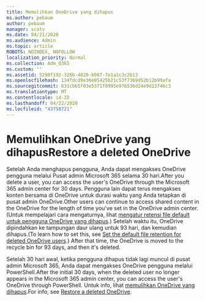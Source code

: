 ```yaml
---
title: Memulihkan OneDrive yang dihapus
ms.author: pebaum
author: pebaum
manager: scotv
ms.date: 04/21/2020
ms.audience: Admin
ms.topic: article
ROBOTS: NOINDEX, NOFOLLOW
localization_priority: Normal
ms.collection: Adm_O365
ms.custom: ''
ms.assetid: 5298f192-326b-4820-b007-7e1a1c3c2b13
ms.openlocfilehash: 134fdcd9e36e05425b21c53f7369d52b12b99afa
ms.sourcegitcommit: 631cbb5f03e5371f0995e976536d24e9d13746c3
ms.translationtype: MT
ms.contentlocale: id-ID
ms.lasthandoff: 04/22/2020
ms.locfileid: "43758721"
---
```

# <a name="restore-a-deleted-onedrive"></a><span data-ttu-id="4d4c0-102">Memulihkan OneDrive yang dihapus</span><span class="sxs-lookup"><span data-stu-id="4d4c0-102">Restore a deleted OneDrive</span></span>

<span data-ttu-id="4d4c0-103">Setelah Anda menghapus pengguna, Anda dapat mengakses OneDrive pengguna melalui Pusat admin Microsoft 365 selama 30 hari.</span><span class="sxs-lookup"><span data-stu-id="4d4c0-103">After you delete a user, you can access the user's OneDrive through the Microsoft 365 admin center for 30 days.</span></span> <span data-ttu-id="4d4c0-104">Pengguna lain dapat terus mengakses konten bersama di OneDrive untuk durasi waktu yang Anda tetapkan di pusat admin OneDrive.</span><span class="sxs-lookup"><span data-stu-id="4d4c0-104">Other users can continue to access shared content in the OneDrive for the length of time you've set in the OneDrive admin center.</span></span> <span data-ttu-id="4d4c0-105">(Untuk mempelajari cara mengaturnya, lihat [mengatur retensi file default untuk pengguna OneDrive yang dihapus](https://go.microsoft.com/fwlink/?linkid=874267).) Setelah waktu itu, OneDrive dipindahkan ke tampungan daur ulang untuk 93 hari, dan kemudian dihapus.</span><span class="sxs-lookup"><span data-stu-id="4d4c0-105">(To learn how to set this, see [Set the default file retention for deleted OneDrive users](https://go.microsoft.com/fwlink/?linkid=874267).) After that time, the OneDrive is moved to the recycle bin for 93 days, and then it's deleted.</span></span>
  
<span data-ttu-id="4d4c0-106">Setelah 30 hari awal, ketika pengguna dihapus tidak lagi muncul di pusat admin Microsoft 365, Anda dapat mengakses OneDrive pengguna melalui PowerShell.</span><span class="sxs-lookup"><span data-stu-id="4d4c0-106">After the initial 30 days, when the deleted user no longer appears in the Microsoft 365 admin center, you can access the user's OneDrive through PowerShell.</span></span> <span data-ttu-id="4d4c0-107">Untuk info, lihat [memulihkan OneDrive yang dihapus](https://go.microsoft.com/fwlink/?linkid=874269).</span><span class="sxs-lookup"><span data-stu-id="4d4c0-107">For info, see [Restore a deleted OneDrive](https://go.microsoft.com/fwlink/?linkid=874269).</span></span>
  

